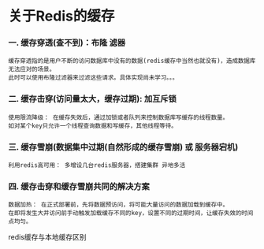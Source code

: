 # 关于Redis的缓存

### 一.  	缓存穿透(查不到)：布隆	滤器

```tip
缓存穿透指的是用户不断的访问数据库中没有的数据(redis缓存中当然也就没有)，造成数据库无法应对的场景。
此时可以使用布隆过滤器来过滤这些请求。具体实现尚未学习。。。
```



### 二.	缓存击穿(访问量太大，缓存过期): 加互斥锁

```tip
使用限流降级： 在缓存失效后，通过加锁或者队列来控制数据库写缓存的线程数量。
如对某个key只允许一个线程查询数据和写缓存，其他线程等待。
```

  

### 三.	缓存雪崩(数据集中过期(自然形成的缓存雪崩) 或 服务器宕机)

```tip
利用redis高可用： 多增设几台redis服务器，搭建集群 异地多活 
```



### 四.	缓存击穿和缓存雪崩共同的解决方案

```tip
数据加热： 在正式部署前，先将数据预访问，将可能大量访问的数据加载到缓存中。
在即将发生大并访问前手动触发加载缓存不同的key，设置不同的过期时间，让缓存失效的时间点均匀。
```







redis缓存与本地缓存区别

